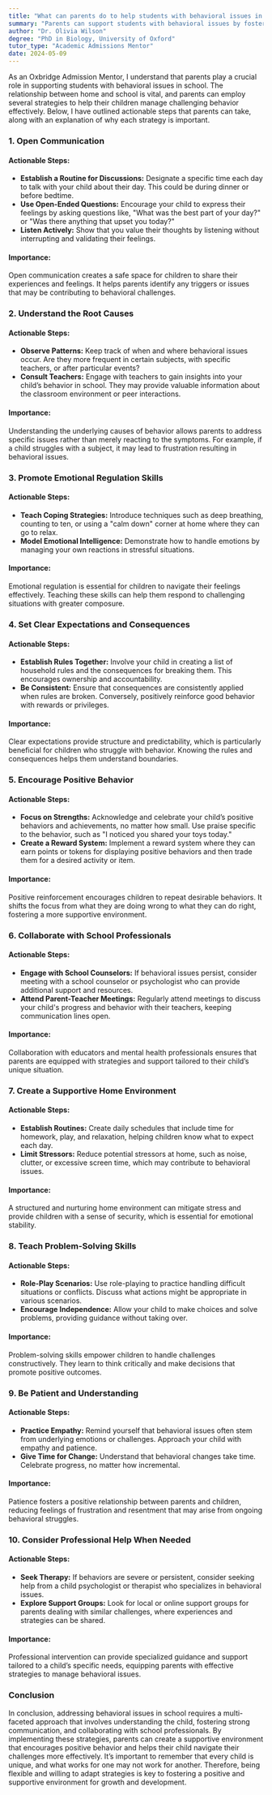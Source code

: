 ```yaml
---
title: "What can parents do to help students with behavioral issues in school?"
summary: "Parents can support students with behavioral issues by fostering open communication, establishing routines, and implementing effective strategies for improvement."
author: "Dr. Olivia Wilson"
degree: "PhD in Biology, University of Oxford"
tutor_type: "Academic Admissions Mentor"
date: 2024-05-09
---
```


As an Oxbridge Admission Mentor, I understand that parents play a crucial role in supporting students with behavioral issues in school. The relationship between home and school is vital, and parents can employ several strategies to help their children manage challenging behavior effectively. Below, I have outlined actionable steps that parents can take, along with an explanation of why each strategy is important.

### 1. **Open Communication**

#### Actionable Steps:
- **Establish a Routine for Discussions:** Designate a specific time each day to talk with your child about their day. This could be during dinner or before bedtime.
- **Use Open-Ended Questions:** Encourage your child to express their feelings by asking questions like, "What was the best part of your day?" or "Was there anything that upset you today?"
- **Listen Actively:** Show that you value their thoughts by listening without interrupting and validating their feelings.

#### Importance:
Open communication creates a safe space for children to share their experiences and feelings. It helps parents identify any triggers or issues that may be contributing to behavioral challenges.

### 2. **Understand the Root Causes**

#### Actionable Steps:
- **Observe Patterns:** Keep track of when and where behavioral issues occur. Are they more frequent in certain subjects, with specific teachers, or after particular events?
- **Consult Teachers:** Engage with teachers to gain insights into your child’s behavior in school. They may provide valuable information about the classroom environment or peer interactions.

#### Importance:
Understanding the underlying causes of behavior allows parents to address specific issues rather than merely reacting to the symptoms. For example, if a child struggles with a subject, it may lead to frustration resulting in behavioral issues.

### 3. **Promote Emotional Regulation Skills**

#### Actionable Steps:
- **Teach Coping Strategies:** Introduce techniques such as deep breathing, counting to ten, or using a "calm down" corner at home where they can go to relax.
- **Model Emotional Intelligence:** Demonstrate how to handle emotions by managing your own reactions in stressful situations.

#### Importance:
Emotional regulation is essential for children to navigate their feelings effectively. Teaching these skills can help them respond to challenging situations with greater composure.

### 4. **Set Clear Expectations and Consequences**

#### Actionable Steps:
- **Establish Rules Together:** Involve your child in creating a list of household rules and the consequences for breaking them. This encourages ownership and accountability.
- **Be Consistent:** Ensure that consequences are consistently applied when rules are broken. Conversely, positively reinforce good behavior with rewards or privileges.

#### Importance:
Clear expectations provide structure and predictability, which is particularly beneficial for children who struggle with behavior. Knowing the rules and consequences helps them understand boundaries.

### 5. **Encourage Positive Behavior**

#### Actionable Steps:
- **Focus on Strengths:** Acknowledge and celebrate your child’s positive behaviors and achievements, no matter how small. Use praise specific to the behavior, such as "I noticed you shared your toys today."
- **Create a Reward System:** Implement a reward system where they can earn points or tokens for displaying positive behaviors and then trade them for a desired activity or item.

#### Importance:
Positive reinforcement encourages children to repeat desirable behaviors. It shifts the focus from what they are doing wrong to what they can do right, fostering a more supportive environment.

### 6. **Collaborate with School Professionals**

#### Actionable Steps:
- **Engage with School Counselors:** If behavioral issues persist, consider meeting with a school counselor or psychologist who can provide additional support and resources.
- **Attend Parent-Teacher Meetings:** Regularly attend meetings to discuss your child's progress and behavior with their teachers, keeping communication lines open.

#### Importance:
Collaboration with educators and mental health professionals ensures that parents are equipped with strategies and support tailored to their child’s unique situation.

### 7. **Create a Supportive Home Environment**

#### Actionable Steps:
- **Establish Routines:** Create daily schedules that include time for homework, play, and relaxation, helping children know what to expect each day.
- **Limit Stressors:** Reduce potential stressors at home, such as noise, clutter, or excessive screen time, which may contribute to behavioral issues.

#### Importance:
A structured and nurturing home environment can mitigate stress and provide children with a sense of security, which is essential for emotional stability.

### 8. **Teach Problem-Solving Skills**

#### Actionable Steps:
- **Role-Play Scenarios:** Use role-playing to practice handling difficult situations or conflicts. Discuss what actions might be appropriate in various scenarios.
- **Encourage Independence:** Allow your child to make choices and solve problems, providing guidance without taking over.

#### Importance:
Problem-solving skills empower children to handle challenges constructively. They learn to think critically and make decisions that promote positive outcomes.

### 9. **Be Patient and Understanding**

#### Actionable Steps:
- **Practice Empathy:** Remind yourself that behavioral issues often stem from underlying emotions or challenges. Approach your child with empathy and patience.
- **Give Time for Change:** Understand that behavioral changes take time. Celebrate progress, no matter how incremental.

#### Importance:
Patience fosters a positive relationship between parents and children, reducing feelings of frustration and resentment that may arise from ongoing behavioral struggles.

### 10. **Consider Professional Help When Needed**

#### Actionable Steps:
- **Seek Therapy:** If behaviors are severe or persistent, consider seeking help from a child psychologist or therapist who specializes in behavioral issues.
- **Explore Support Groups:** Look for local or online support groups for parents dealing with similar challenges, where experiences and strategies can be shared.

#### Importance:
Professional intervention can provide specialized guidance and support tailored to a child’s specific needs, equipping parents with effective strategies to manage behavioral issues.

### Conclusion

In conclusion, addressing behavioral issues in school requires a multi-faceted approach that involves understanding the child, fostering strong communication, and collaborating with school professionals. By implementing these strategies, parents can create a supportive environment that encourages positive behavior and helps their child navigate their challenges more effectively. It’s important to remember that every child is unique, and what works for one may not work for another. Therefore, being flexible and willing to adapt strategies is key to fostering a positive and supportive environment for growth and development.
    